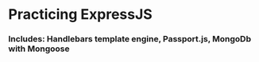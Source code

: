 # Practicing ExpressJS

### Includes: Handlebars template engine, Passport.js, MongoDb with Mongoose